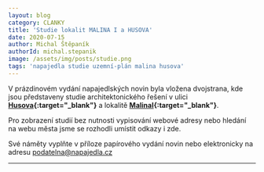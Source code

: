 ```yaml
---
layout: blog
category: CLANKY
title: 'Studie lokalit MALINA I a HUSOVA'
date: 2020-07-15
author: Michal Štěpaník
authorId: michal.stepanik
image: /assets/img/posts/studie.png  
tags: 'napajedla studie uzemní-plán malina husova'
---
```


V prázdinovém vydání napajedlských novin byla vložena dvojstrana, kde jsou představeny studie architektonického řešení v 
ulici **[Husova](https://prezi.com/view/vqmBnvAnPV9f4wTianRm/){:target="_blank"}** a lokalitě **[MalinaI](https://prezi.com/view/K2wtwOElJlSwz0krlujo/){:target="_blank"}**.


Pro zobrazení studií bez nutnosti vypisování webové adresy nebo hledání na webu města jsme se rozhodli umístit odkazy i zde. 

Své náměty vyplňte v příloze papírového vydání novin nebo elektronicky na adresu podatelna@napajedla.cz




---
